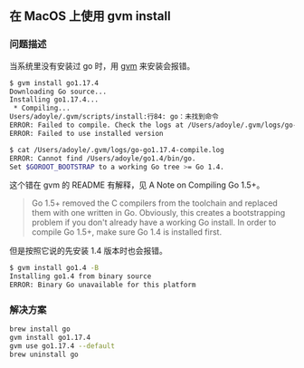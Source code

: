 ## 在 MacOS 上使用 gvm install

### 问题描述

当系统里没有安装过 go 时，用 [gvm](https://github.com/moovweb/gvm) 来安装会报错。

```sh
$ gvm install go1.17.4
Downloading Go source...
Installing go1.17.4...
 * Compiling...
Users/adoyle/.gvm/scripts/install:行84: go：未找到命令
ERROR: Failed to compile. Check the logs at /Users/adoyle/.gvm/logs/go-go1.17.4-compile.log
ERROR: Failed to use installed version

$ cat /Users/adoyle/.gvm/logs/go-go1.17.4-compile.log
ERROR: Cannot find /Users/adoyle/go1.4/bin/go.
Set $GOROOT_BOOTSTRAP to a working Go tree >= Go 1.4.
```

这个错在 gvm 的 README 有解释，见 A Note on Compiling Go 1.5+。

> Go 1.5+ removed the C compilers from the toolchain and replaced them with one written in Go. Obviously, this creates a bootstrapping problem if you don't already have a working Go install. In order to compile Go 1.5+, make sure Go 1.4 is installed first.

但是按照它说的先安装 1.4 版本时也会报错。

```sh
$ gvm install go1.4 -B
Installing go1.4 from binary source
ERROR: Binary Go unavailable for this platform
```

### 解决方案

```sh
brew install go
gvm install go1.17.4
gvm use go1.17.4 --default
brew uninstall go
```
